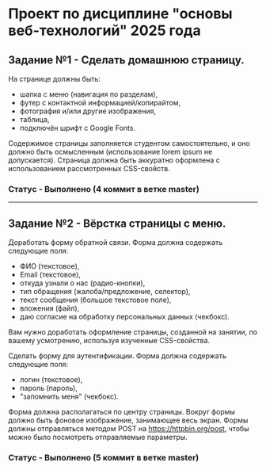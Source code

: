 # Проект по дисциплине "основы веб-технологий" 2025 года
## Задание №1 - Сделать домашнюю страницу. 
На странице должны быть: 
* шапка с меню (навигация по разделам), 
* футер с контактной информацией/копирайтом, 
* фотография и/или другие изображения, 
* таблица,
* подключён шрифт с Google Fonts.

Содержимое страницы заполняется студентом самостоятельно, и оно должно быть осмысленным (использование lorem ipsum не допускается). Страница должна быть аккуратно оформлена с использованием рассмотренных CSS-свойств.

### Статус - Выполнено (4 коммит в ветке master)
---
## Задание №2 - Вёрстка страницы с меню. 
Доработать форму обратной связи. Форма должна содержать следующие поля: 
* ФИО (текстовое), 
* Email (текстовое),
* откуда узнали о нас (радио-кнопки), 
* тип обращения (жалоба/предложение, селектор), 
* текст сообщения (большое текстовое поле), 
* вложения (файл), 
* даю согласие на обработку персональных данных (чекбокс).

Вам нужно доработать оформление страницы, созданной на занятии, по вашему усмотрению, используя изученные CSS-свойства.

Сделать форму для аутентификации. Форма должна содержать следующие поля: 
* логин (текстовое), 
* пароль (пароль), 
* "запомнить меня" (чекбокс). 

Форма должна располагаться по центру страницы. Вокруг формы должно быть фоновое изображение, занимающее весь экран.
Формы должны отправляться методом POST на https://httpbin.org/post, чтобы можно было посмотреть отправляемые параметры.
### Статус - Выполнено (5 коммит в ветке master)